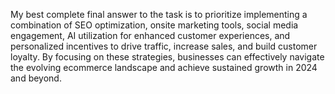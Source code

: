 My best complete final answer to the task is to prioritize implementing a combination of SEO optimization, onsite marketing tools, social media engagement, AI utilization for enhanced customer experiences, and personalized incentives to drive traffic, increase sales, and build customer loyalty. By focusing on these strategies, businesses can effectively navigate the evolving ecommerce landscape and achieve sustained growth in 2024 and beyond.